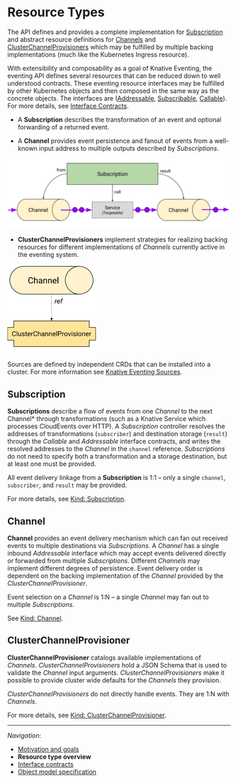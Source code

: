 # Resource Types

The API defines and provides a complete implementation for
[Subscription](spec.md#kind-subscription) and abstract resource definitions for
[Channels](spec.md#kind-channel) and
[ClusterChannelProvisioners](spec.md#kind-clusterchannelprovisioner) which may
be fulfilled by multiple backing implementations (much like the Kubernetes
Ingress resource).

With extensibility and composability as a goal of Knative Eventing, the eventing
API defines several resources that can be reduced down to well understood
contracts. These eventing resource interfaces may be fulfilled by other
Kubernetes objects and then composed in the same way as the concrete objects.
The interfaces are ([Addressable](interfaces.md#addressable),
[Subscribable](interfaces.md#Subscribable), [Callable](interfaces.md#callable)).
For more details, see [Interface Contracts](interfaces.md).

- A **Subscription** describes the transformation of an event and optional
  forwarding of a returned event.

- A **Channel** provides event persistence and fanout of events from a
  well-known input address to multiple outputs described by _Subscriptions_.

<!-- This image is sourced from https://drive.google.com/open?id=10mmXzDb8S_4_ZG_hcBr7s4HPISyBqcqeJLTXLwkilRc -->

![Resource Types Overview](images/resource-types-overview.svg)

- **ClusterChannelProvisioners** implement strategies for realizing backing
  resources for different implementations of _Channels_ currently active in the
  eventing system.

<!-- This image is sourced from https://drive.google.com/open?id=1o_0Xh5VjwpQ7Px08h_Q4qnaOdMjt4yCEPixRFwJQjh8 -->

<img alt="Resource Types ClusterChannelProvisioners" src="images/resource-types-provisioner.svg" width="200">

Sources are defined by independent CRDs that can be installed into a cluster.
For more information see
[Knative Eventing Sources](https://github.com/knative/eventing-sources).

## Subscription

**Subscriptions** describe a flow of events from one _Channel_ to the next
Channel\* through transformations (such as a Knative Service which processes
CloudEvents over HTTP). A _Subscription_ controller resolves the addresses of
transformations (`subscriber`) and destination storage (`result`) through the
_Callable_ and _Addressable_ interface contracts, and writes the resolved
addresses to the _Channel_ in the `channel` reference. _Subscriptions_ do not
need to specify both a transformation and a storage destination, but at least
one must be provided.

All event delivery linkage from a **Subscription** is 1:1 – only a single
`channel`, `subscriber`, and `result` may be provided.

For more details, see [Kind: Subscription](spec.md#kind-subscription).

## Channel

**Channel** provides an event delivery mechanism which can fan out received
events to multiple destinations via _Subscriptions_. A _Channel_ has a single
inbound _Addressable_ interface which may accept events delivered directly or
forwarded from multiple _Subscriptions_. Different _Channels_ may implement
different degrees of persistence. Event delivery order is dependent on the
backing implementation of the _Channel_ provided by the
_ClusterChannelProvisioner_.

Event selection on a _Channel_ is 1:N – a single _Channel_ may fan out to
multiple _Subscriptions_.

See [Kind: Channel](spec.md#kind-channel).

## ClusterChannelProvisioner

**ClusterChannelProvisioner** catalogs available implementations of _Channels_.
_ClusterChannelProvisioners_ hold a JSON Schema that is used to validate the
_Channel_ input arguments. _ClusterChannelProvisioners_ make it possible to
provide cluster wide defaults for the _Channels_ they provision.

_ClusterChannelProvisioners_ do not directly handle events. They are 1:N with
_Channels_.

For more details, see
[Kind: ClusterChannelProvisioner](spec.md#kind-clusterchannelprovisioner).

---

_Navigation_:

- [Motivation and goals](motivation.md)
- **Resource type overview**
- [Interface contracts](interfaces.md)
- [Object model specification](spec.md)
